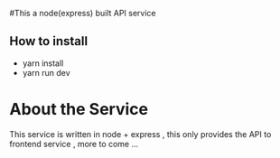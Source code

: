 #This a node(express) built API service
## How to install
* yarn install
* yarn run dev

# About the Service
This service is written in node + express , this only 
provides the API to frontend service , more to come ...